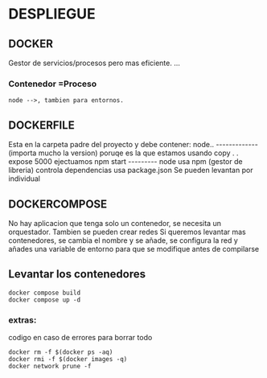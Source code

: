 # DESPLIEGUE

## DOCKER
Gestor de servicios/procesos pero mas eficiente.
...

### Contenedor =Proceso

```
node -->, tambien para entornos.
```

## DOCKERFILE 

Esta en la carpeta padre del proyecto y debe contener:
node.. ------------- (importa mucho la version) poruqe es la que estamos usando
copy . . 
expose 5000
ejectuamos npm start --------- node usa npm (gestor de libreria) controla dependencias usa package.json
Se pueden levantan por individual

## DOCKERCOMPOSE
No hay aplicacion que tenga solo un contenedor, se necesita un orquestador. Tambien se pueden crear redes
Si queremos levantar mas contenedores, se cambia el nombre y se añade, se configura la red y añades una variable de entorno para que se modifique antes de compilarse

## Levantar los contenedores

```
docker compose build
docker compose up -d
```

### extras:
codigo en caso de errores para borrar todo

```
docker rm -f $(docker ps -aq)
docker rmi -f $(docker images -q)
docker network prune -f
```
